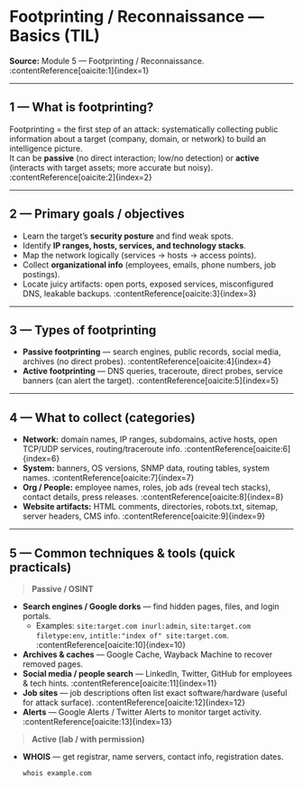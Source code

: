 # Footprinting / Reconnaissance — Basics (TIL)

**Source:** Module 5 — Footprinting / Reconnaissance. :contentReference[oaicite:1]{index=1}

---

## 1 — What is footprinting?
Footprinting = the first step of an attack: systematically collecting public information about a target (company, domain, or network) to build an intelligence picture.  
It can be **passive** (no direct interaction; low/no detection) or **active** (interacts with target assets; more accurate but noisy). :contentReference[oaicite:2]{index=2}

---

## 2 — Primary goals / objectives
- Learn the target’s **security posture** and find weak spots.  
- Identify **IP ranges, hosts, services, and technology stacks**.  
- Map the network logically (services → hosts → access points).  
- Collect **organizational info** (employees, emails, phone numbers, job postings).  
- Locate juicy artifacts: open ports, exposed services, misconfigured DNS, leakable backups. :contentReference[oaicite:3]{index=3}

---

## 3 — Types of footprinting
- **Passive footprinting** — search engines, public records, social media, archives (no direct probes). :contentReference[oaicite:4]{index=4}  
- **Active footprinting** — DNS queries, traceroute, direct probes, service banners (can alert the target). :contentReference[oaicite:5]{index=5}

---

## 4 — What to collect (categories)
- **Network:** domain names, IP ranges, subdomains, active hosts, open TCP/UDP services, routing/traceroute info. :contentReference[oaicite:6]{index=6}  
- **System:** banners, OS versions, SNMP data, routing tables, system names. :contentReference[oaicite:7]{index=7}  
- **Org / People:** employee names, roles, job ads (reveal tech stacks), contact details, press releases. :contentReference[oaicite:8]{index=8}  
- **Website artifacts:** HTML comments, directories, robots.txt, sitemap, server headers, CMS info. :contentReference[oaicite:9]{index=9}

---

## 5 — Common techniques & tools (quick practicals)
> **Passive / OSINT**
- **Search engines / Google dorks** — find hidden pages, files, and login portals.  
  - Examples: `site:target.com inurl:admin`, `site:target.com filetype:env`, `intitle:"index of" site:target.com`. :contentReference[oaicite:10]{index=10}  
- **Archives & caches** — Google Cache, Wayback Machine to recover removed pages.  
- **Social media / people search** — LinkedIn, Twitter, GitHub for employees & tech hints. :contentReference[oaicite:11]{index=11}  
- **Job sites** — job descriptions often list exact software/hardware (useful for attack surface). :contentReference[oaicite:12]{index=12}  
- **Alerts** — Google Alerts / Twitter Alerts to monitor target activity. :contentReference[oaicite:13]{index=13}

> **Active (lab / with permission)**  
- **WHOIS** — get registrar, name servers, contact info, registration dates.  
  ```bash
  whois example.com
